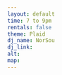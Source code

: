 ```yaml
---
layout: default
time: 7 to 9pm
rentals: false
theme: Plaid
dj_name: NorSou
dj_link:
alt:
map:
---
```

